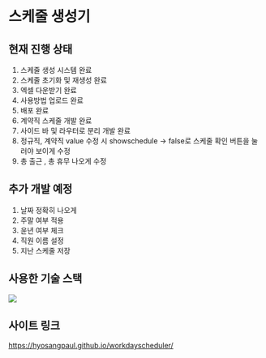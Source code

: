 # 스케줄 생성기

## 현재 진행 상태
1. 스케줄 생성 시스템 완료
2. 스케줄 초기화 및 재생성 완료
3. 엑셀 다운받기 완료
4. 사용방법 업로드 완료
5. 배포 완료
6. 계약직 스케줄 개발 완료
7. 사이드 바 및 라우터로 분리 개발 완료
8. 정규직, 계약직 value 수정 시 showschedule -> false로 스케줄 확인 버튼을 눌러야 보이게 수정
9. 총 출근 , 총 휴무 나오게 수정

## 추가 개발 예정
1. 날짜 정확히 나오게
2. 주말 여부 적용
3. 윤년 여부 체크
4. 직원 이름 설정
5. 지난 스케줄 저장

## 사용한 기술 스택
<img src="https://img.shields.io/badge/react-61DAFB?style=for-the-badge&logo=react&logoColor=black"> 

## 사이트 링크
https://hyosangpaul.github.io/workdayscheduler/
